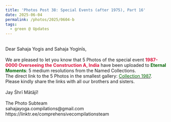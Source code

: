 ```yaml
---
title: 'Photos Post 38: Special Events (after 1975), Part 16'
date: 2025-06-04
permalink: /photos/2025/0604-b
tags:
  - green @ Updates
---
```


<p>
<br>
Dear Sahaja Yogis and Sahaja Yoginīs,<br>
<br>
We are pleased to let you know that 5 Photos of the special event <font color="Crimson"><b>1987-0000 Overseeing the Construction A, India</b></font> have been uploaded to <font color="DarkGreen"><b>Eternal Moments</b></font>: 5 medium resolutions from the Named Collections.<br>
The direct link to the 5 Photos in the smallest gallery: <a href="https://eternalmoments.smugmug.com/Collections/Pat-Anslow-Collection/1987"><font color="DarkGreen">Collection 1987</font></a>.<br>
Please kindly share the links with all our brothers and sisters.<br>
<br>
Jay Śhrī Mātājī!<br>
<br>
The Photo Subteam<br>
sahajayoga.compilations@gmail.com<br>
https://linktr.ee/comprehensivecompilationsteam
</p>